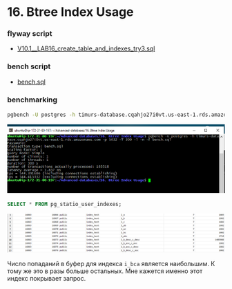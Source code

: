 # 16. Btree Index Usage
 
 ### flyway script
 + [V10.1__LAB16_create_table_and_indexes_try3.sql](../flyway-6.4.1/sql/V10.1__LAB16_create_table_and_indexes_try3.sql)

 ### bench script
 + [bench.sql](bench.sql)

### benchmarking

 
```bash
pgbench -U postgres -h timurs-database.cqahjo27i0vt.us-east-1.rds.amazonaws.com -p 5432 -T 300 -l -n -f bench.sql
```

![](images/1.png)

```sql
SELECT * FROM pg_statio_user_indexes;
```

![](images/3.png)

Число попаданий в буфер для индекса `i_bca` является наибольшим. 
К тому же это в разы больше остальных.
Мне кажется именно этот индекс покрывает запрос.